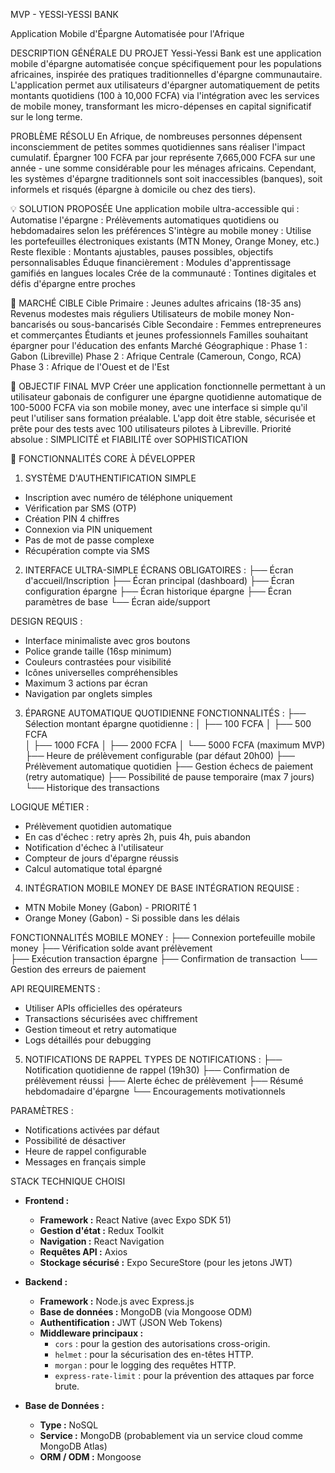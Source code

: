 MVP - YESSI-YESSI BANK

Application Mobile d'Épargne Automatisée pour l'Afrique

DESCRIPTION GÉNÉRALE DU PROJET
Yessi-Yessi Bank est une application mobile d'épargne automatisée conçue spécifiquement pour les populations africaines, inspirée des pratiques traditionnelles d'épargne communautaire. L'application permet aux utilisateurs d'épargner automatiquement de petits montants quotidiens (100 à 10,000 FCFA) via l'intégration avec les services de mobile money, transformant les micro-dépenses en capital significatif sur le long terme.

PROBLÈME RÉSOLU
En Afrique, de nombreuses personnes dépensent inconsciemment de petites sommes quotidiennes sans réaliser l'impact cumulatif. Épargner 100 FCFA par jour représente 7,665,000 FCFA sur une année - une somme considérable pour les ménages africains. Cependant, les systèmes d'épargne traditionnels sont soit inaccessibles (banques), soit informels et risqués (épargne à domicile ou chez des tiers).

💡 SOLUTION PROPOSÉE
Une application mobile ultra-accessible qui :
Automatise l'épargne : Prélèvements automatiques quotidiens ou hebdomadaires selon les préférences
S'intègre au mobile money : Utilise les portefeuilles électroniques existants (MTN Money, Orange Money, etc.)
Reste flexible : Montants ajustables, pauses possibles, objectifs personnalisables
Éduque financièrement : Modules d'apprentissage gamifiés en langues locales
Crée de la communauté : Tontines digitales et défis d'épargne entre proches

👥 MARCHÉ CIBLE
Cible Primaire :
Jeunes adultes africains (18-35 ans)
Revenus modestes mais réguliers
Utilisateurs de mobile money
Non-bancarisés ou sous-bancarisés
Cible Secondaire :
Femmes entrepreneures et commerçantes
Étudiants et jeunes professionnels
Familles souhaitant épargner pour l'éducation des enfants
Marché Géographique :
Phase 1 : Gabon (Libreville)
Phase 2 : Afrique Centrale (Cameroun, Congo, RCA)
Phase 3 : Afrique de l'Ouest et de l'Est

🎯 OBJECTIF FINAL MVP
Créer une application fonctionnelle permettant à un utilisateur gabonais de configurer une épargne quotidienne automatique de 100-5000 FCFA via son mobile money, avec une interface si simple qu'il peut l'utiliser sans formation préalable. L'app doit être stable, sécurisée et prête pour des tests avec 100 utilisateurs pilotes à Libreville.
Priorité absolue : SIMPLICITÉ et FIABILITÉ over SOPHISTICATION

🔧 FONCTIONNALITÉS CORE À DÉVELOPPER

1. SYSTÈME D'AUTHENTIFICATION SIMPLE

- Inscription avec numéro de téléphone uniquement
- Vérification par SMS (OTP)
- Création PIN 4 chiffres
- Connexion via PIN uniquement
- Pas de mot de passe complexe
- Récupération compte via SMS

2. INTERFACE ULTRA-SIMPLE
   ÉCRANS OBLIGATOIRES :
   ├── Écran d'accueil/Inscription
   ├── Écran principal (dashboard)
   ├── Écran configuration épargne
   ├── Écran historique épargne
   ├── Écran paramètres de base
   └── Écran aide/support

DESIGN REQUIS :

- Interface minimaliste avec gros boutons
- Police grande taille (16sp minimum)
- Couleurs contrastées pour visibilité
- Icônes universelles compréhensibles
- Maximum 3 actions par écran
- Navigation par onglets simples

3. ÉPARGNE AUTOMATIQUE QUOTIDIENNE
   FONCTIONNALITÉS :
   ├── Sélection montant épargne quotidienne :
   │ ├── 100 FCFA
   │ ├── 500 FCFA  
   │ ├── 1000 FCFA
   │ ├── 2000 FCFA
   │ └── 5000 FCFA (maximum MVP)
   ├── Heure de prélèvement configurable (par défaut 20h00)
   ├── Prélèvement automatique quotidien
   ├── Gestion échecs de paiement (retry automatique)
   ├── Possibilité de pause temporaire (max 7 jours)
   └── Historique des transactions

LOGIQUE MÉTIER :

- Prélèvement quotidien automatique
- En cas d'échec : retry après 2h, puis 4h, puis abandon
- Notification d'échec à l'utilisateur
- Compteur de jours d'épargne réussis
- Calcul automatique total épargné

4. INTÉGRATION MOBILE MONEY DE BASE
   INTÉGRATION REQUISE :

- MTN Mobile Money (Gabon) - PRIORITÉ 1
- Orange Money (Gabon) - Si possible dans les délais

FONCTIONNALITÉS MOBILE MONEY :
├── Connexion portefeuille mobile money
├── Vérification solde avant prélèvement  
├── Exécution transaction épargne
├── Confirmation de transaction
└── Gestion des erreurs de paiement

API REQUIREMENTS :

- Utiliser APIs officielles des opérateurs
- Transactions sécurisées avec chiffrement
- Gestion timeout et retry automatique
- Logs détaillés pour debugging

5. NOTIFICATIONS DE RAPPEL
   TYPES DE NOTIFICATIONS :
   ├── Notification quotidienne de rappel (19h30)
   ├── Confirmation de prélèvement réussi
   ├── Alerte échec de prélèvement
   ├── Résumé hebdomadaire d'épargne
   └── Encouragements motivationnels

PARAMÈTRES :

- Notifications activées par défaut
- Possibilité de désactiver
- Heure de rappel configurable
- Messages en français simple

STACK TECHNIQUE CHOISI

- **Frontend :**

  - **Framework :** React Native (avec Expo SDK 51)
  - **Gestion d'état :** Redux Toolkit
  - **Navigation :** React Navigation
  - **Requêtes API :** Axios
  - **Stockage sécurisé :** Expo SecureStore (pour les jetons JWT)

- **Backend :**

  - **Framework :** Node.js avec Express.js
  - **Base de données :** MongoDB (via Mongoose ODM)
  - **Authentification :** JWT (JSON Web Tokens)
  - **Middleware principaux :**
    - `cors` : pour la gestion des autorisations cross-origin.
    - `helmet` : pour la sécurisation des en-têtes HTTP.
    - `morgan` : pour le logging des requêtes HTTP.
    - `express-rate-limit` : pour la prévention des attaques par force brute.

- **Base de Données :**
  - **Type :** NoSQL
  - **Service :** MongoDB (probablement via un service cloud comme MongoDB Atlas)
  - **ORM / ODM :** Mongoose
